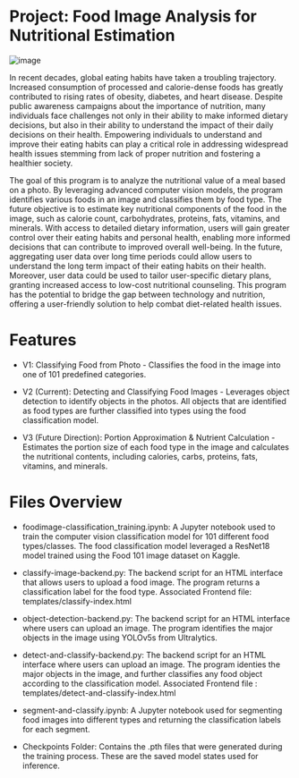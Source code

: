 # Project: Food Image Analysis for Nutritional Estimation
![image](https://github.com/user-attachments/assets/eca2e5fb-8c5f-483b-a1d9-d4d2344b9e4f)

In recent decades, global eating habits have taken a troubling trajectory. Increased consumption of processed and calorie-dense foods has greatly contributed to rising rates of obesity, diabetes, and heart disease. Despite public awareness campaigns about the importance of nutrition, many individuals face challenges not only in their ability to make informed dietary decisions, but also in their ability to understand the impact of their daily decisions on their health. Empowering individuals to understand and improve their eating habits can play a critical role in addressing widespread health issues stemming from lack of proper nutrition and fostering a healthier society.

The goal of this program is to analyze the nutritional value of a meal based on a photo. By leveraging advanced computer vision models, the program identifies various foods in an image and classifies them by food type. The future objective is to estimate key nutritional components of the food in the image, such as calorie count, carbohydrates, proteins, fats, vitamins, and minerals. With access to detailed dietary information, users will gain greater control over their eating habits and personal health, enabling more informed decisions that can contribute to improved overall well-being. In the future, aggregating user data over long time periods could allow users to understand the long term impact of their eating habits on their health. Moreover, user data could be used to tailor user-specific dietary plans, granting increased access to low-cost nutritional counseling. This program has the potential to bridge the gap between technology and nutrition, offering a user-friendly solution to help combat diet-related health issues.


# Features
- V1: Classifying Food from Photo - 
Classifies the food in the image into one of 101 predefined categories.

- V2 (Current): Detecting and Classifying Food Images -
Leverages object detection to identify objects in the photos. All objects that are identified as food types are further classified into types using the food classification model.

- V3 (Future Direction): Portion Approximation & Nutrient Calculation -
Estimates the portion size of each food type in the image and calculates the nutritional contents, including calories, carbs, proteins, fats, vitamins, and minerals.

# Files Overview
- foodimage-classification_training.ipynb:
A Jupyter notebook used to train the computer vision classification model for 101 different food types/classes. The food classification model leveraged a ResNet18 model trained using the Food 101 image dataset on Kaggle.

- classify-image-backend.py:
The backend script for an HTML interface that allows users to upload a food image. The program returns a classification label for the food type.
Associated Frontend file: templates/classify-index.html

- object-detection-backend.py:
The backend script for an HTML interface where users can upload an image. The program identifies the major objects in the image using YOLOv5s from Ultralytics.


- detect-and-classify-backend.py:
The backend script for an HTML interface where users can upload an image. The program identies the major objects in the image, and further classifies any food object according to the classification model.
Associated Frontend file : templates/detect-and-classify-index.html

- segment-and-classify.ipynb:
A Jupyter notebook used for segmenting food images into different types and returning the classification labels for each segment.

- Checkpoints Folder:
Contains the .pth files that were generated during the training process. These are the saved model states used for inference.


